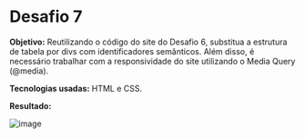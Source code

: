 <h1>Desafio 7</h1>

<b>Objetivo:</b> Reutilizando o código do site do Desafio 6, substitua a estrutura de tabela por divs com identificadores semânticos. Além disso, é necessário trabalhar com a responsividade do site utilizando o Media Query (@media).

<b>Tecnologias usadas:</b> HTML e CSS.

<b>Resultado:</b>

![image](https://github.com/emanuellisntos/Kick-Modulos1e2/assets/99870160/d75eae37-a503-4132-92fe-be6a188cbe84)
